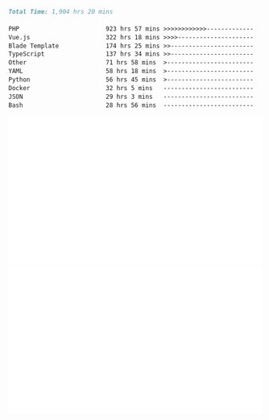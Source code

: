 <!--START_SECTION:waka-->

```markdown
Total Time: 1,904 hrs 20 mins

PHP                        923 hrs 57 mins >>>>>>>>>>>>-------------   46.75 %
Vue.js                     322 hrs 18 mins >>>>---------------------   16.31 %
Blade Template             174 hrs 25 mins >>-----------------------   08.83 %
TypeScript                 137 hrs 34 mins >>-----------------------   06.96 %
Other                      71 hrs 58 mins  >------------------------   03.64 %
YAML                       58 hrs 18 mins  >------------------------   02.95 %
Python                     56 hrs 45 mins  >------------------------   02.87 %
Docker                     32 hrs 5 mins   -------------------------   01.62 %
JSON                       29 hrs 3 mins   -------------------------   01.47 %
Bash                       28 hrs 56 mins  -------------------------   01.46 %
```

<!--END_SECTION:waka-->
<p align="center">
    <img src="https://raw.githubusercontent.com/rjp2525/rjp2525/output/generated/overview.svg">
    <img src="https://raw.githubusercontent.com/rjp2525/rjp2525/output/generated/languages.svg">
</p>
